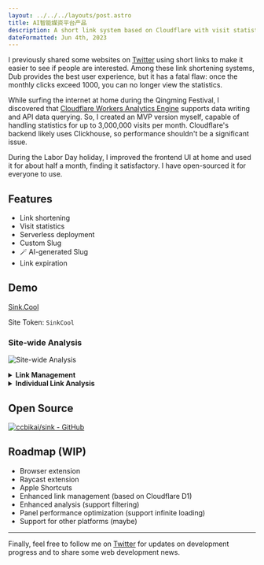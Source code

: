 ```yaml
---
layout: ../../../layouts/post.astro
title: AI智能媒资平台产品
description: A short link system based on Cloudflare with visit statistics
dateFormatted: Jun 4th, 2023
---
```


I previously shared some websites on [Twitter](https://x.com/0xKaiBi) using short links to make it easier to see if people are interested. Among these link shortening systems, Dub provides the best user experience, but it has a fatal flaw: once the monthly clicks exceed 1000, you can no longer view the statistics.

While surfing the internet at home during the Qingming Festival, I discovered that [Cloudflare Workers Analytics Engine](https://developers.cloudflare.com/analytics/analytics-engine/) supports data writing and API data querying. So, I created an MVP version myself, capable of handling statistics for up to 3,000,000 visits per month. Cloudflare's backend likely uses Clickhouse, so performance shouldn't be a significant issue.

During the Labor Day holiday, I improved the frontend UI at home and used it for about half a month, finding it satisfactory. I have open-sourced it for everyone to use.

## Features

- Link shortening
- Visit statistics
- Serverless deployment
- Custom Slug
- 🪄 AI-generated Slug
- Link expiration

## Demo

[Sink.Cool](https://sink.cool/dashboard)

Site Token: `SinkCool`

### Site-wide Analysis

![Site-wide Analysis](https://static.miantiao.me/share/CBuVes/sink.cool_dashboard.png)

<details>
  <summary><b>Link Management</b></summary>
  <img alt="Link Management" src="https://static.miantiao.me/share/uQVX7Q/sink.cool_dashboard_links.png"/>
</details>


<details>
  <summary><b>Individual Link Analysis</b></summary>
  <img alt="Individual Link Analysis" src="https://static.miantiao.me/share/WfyCXT/sink.cool_dashboard_link_slug=0.png"/>
</details>

## Open Source

[![ccbikai/sink - GitHub](https://github.html.zone/ccbikai/sink)](https://github.com/ccbikai/sink)

## Roadmap (WIP)

- Browser extension
- Raycast extension
- Apple Shortcuts
- Enhanced link management (based on Cloudflare D1)
- Enhanced analysis (support filtering)
- Panel performance optimization (support infinite loading)
- Support for other platforms (maybe)

---

Finally, feel free to follow me on [Twitter](https://x.com/0xKaiBi) for updates on development progress and to share some web development news.
